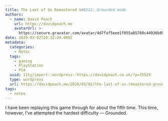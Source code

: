 ```yaml
---
title: The Last of Us Remastered &#8212; Grounded mode
authors:
  - name: David Peach
    url: https://davidpeach.me
    avatarUrl: >-
      https://secure.gravatar.com/avatar/4d7faf5eee1f055a85788c44936b8995eaab6dfb004e7854ec747ccb272e91ee?s=96&d=mm&r=g
date: 2020-03-02T20:32:24.000Z
metadata:
  categories:
    - Notes
  tags:
    - gaming
    - PlayStation
    - PS4
  uuid: 11ty/import::wordpress::https://davidpeach.co.uk/?p=35529
  type: wordpress
  url: https://davidpeach.me/2020/03/02/the-last-of-us-remastered-grounded-mode/
tags:
  - notes
---
```

I have been replaying this game through for about the fifth time. This time, however, I’ve attempted the hardest difficulty — Grounded.